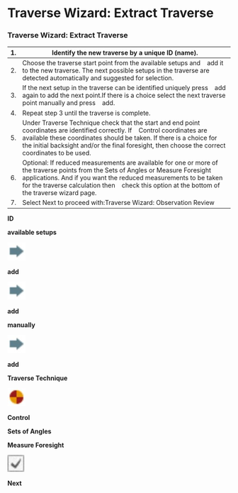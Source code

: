 # Traverse Wizard: Extract Traverse

### Traverse Wizard: Extract Traverse

| 1. | Identify the new traverse by a unique ID (name). |
| --- | --- |
| 2. | Choose the traverse start point from the available setups and    add it to the new traverse. The next possible setups in the traverse are detected automatically and suggested for selection. |
| 3. | If the next setup in the traverse can be identified uniquely press    add again to add the next point.If there is a choice select the next traverse point manually and press    add. |
| 4. | Repeat step 3 until the traverse is complete. |
| 5. | Under Traverse Technique check that the start and end point coordinates are identified correctly. If    Control coordinates are available these coordinates should be taken. If there is a choice for the initial backsight and/or the final foresight, then choose the correct coordinates to be used. |
| 6. | Optional: If reduced measurements are available for one or more of the traverse points from the Sets of Angles or Measure Foresight applications. And if you want the reduced measurements to be taken for the traverse calculation then    check this option at the bottom of the traverse wizard page. |
| 7. | Select Next to proceed with:Traverse Wizard: Observation Review |

**ID**

**available setups**

![Image](graphics/00465962.jpg)

**add**

![Image](graphics/00465962.jpg)

**add**

**manually**

![Image](graphics/00465962.jpg)

**add**

**Traverse Technique**

![Image](graphics/00465486.jpg)

**Control**

**Sets of Angles**

**Measure Foresight**

![Image](graphics/00468738.jpg)

**Next**

